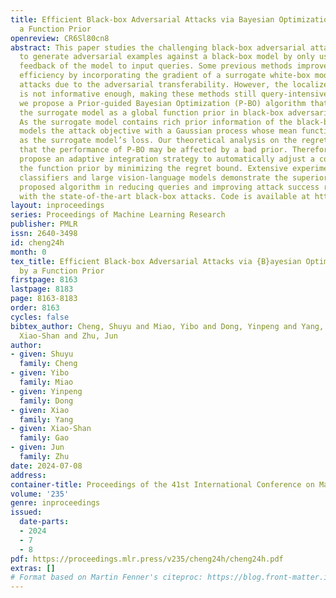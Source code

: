 ```yaml
---
title: Efficient Black-box Adversarial Attacks via Bayesian Optimization Guided by
  a Function Prior
openreview: CR6Sl80cn8
abstract: This paper studies the challenging black-box adversarial attack that aims
  to generate adversarial examples against a black-box model by only using output
  feedback of the model to input queries. Some previous methods improve the query
  efficiency by incorporating the gradient of a surrogate white-box model into query-based
  attacks due to the adversarial transferability. However, the localized gradient
  is not informative enough, making these methods still query-intensive. In this paper,
  we propose a Prior-guided Bayesian Optimization (P-BO) algorithm that leverages
  the surrogate model as a global function prior in black-box adversarial attacks.
  As the surrogate model contains rich prior information of the black-box one, P-BO
  models the attack objective with a Gaussian process whose mean function is initialized
  as the surrogate model’s loss. Our theoretical analysis on the regret bound indicates
  that the performance of P-BO may be affected by a bad prior. Therefore, we further
  propose an adaptive integration strategy to automatically adjust a coefficient on
  the function prior by minimizing the regret bound. Extensive experiments on image
  classifiers and large vision-language models demonstrate the superiority of the
  proposed algorithm in reducing queries and improving attack success rates compared
  with the state-of-the-art black-box attacks. Code is available at https://github.com/yibo-miao/PBO-Attack.
layout: inproceedings
series: Proceedings of Machine Learning Research
publisher: PMLR
issn: 2640-3498
id: cheng24h
month: 0
tex_title: Efficient Black-box Adversarial Attacks via {B}ayesian Optimization Guided
  by a Function Prior
firstpage: 8163
lastpage: 8183
page: 8163-8183
order: 8163
cycles: false
bibtex_author: Cheng, Shuyu and Miao, Yibo and Dong, Yinpeng and Yang, Xiao and Gao,
  Xiao-Shan and Zhu, Jun
author:
- given: Shuyu
  family: Cheng
- given: Yibo
  family: Miao
- given: Yinpeng
  family: Dong
- given: Xiao
  family: Yang
- given: Xiao-Shan
  family: Gao
- given: Jun
  family: Zhu
date: 2024-07-08
address:
container-title: Proceedings of the 41st International Conference on Machine Learning
volume: '235'
genre: inproceedings
issued:
  date-parts:
  - 2024
  - 7
  - 8
pdf: https://proceedings.mlr.press/v235/cheng24h/cheng24h.pdf
extras: []
# Format based on Martin Fenner's citeproc: https://blog.front-matter.io/posts/citeproc-yaml-for-bibliographies/
---
```

